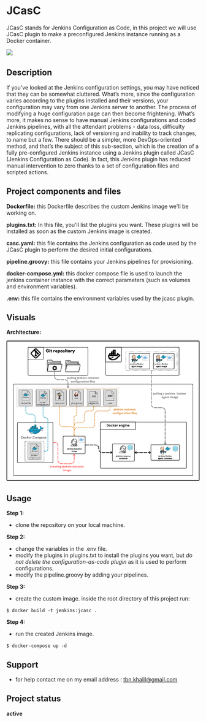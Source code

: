 # JCasC
JCasC stands for Jenkins Configuration as Code, in this project we will use JCasC plugin to make a preconfigured Jenkins instance running as a Docker container.

<img src="https://user-images.githubusercontent.com/https://github.com/khaliltbn/JCasC/blob/master/READMEimages/JCasC.png" width="200" />

## Description
If you’ve looked at the Jenkins configuration settings, you may have noticed that they can be somewhat cluttered. What’s more, since the configuration varies according to the plugins installed and their versions, your configuration may vary from one Jenkins server to another. The process of modifying a huge configuration page can then become frightening. What’s more, it makes no sense to have manual Jenkins configurations and coded Jenkins pipelines, with all the attendant problems - data loss, difficulty replicating configurations, lack of versioning and inability to track changes, to name but a few. There should be a simpler, more DevOps-oriented method, and that’s the subject of this sub-section, which is the creation of a fully pre-configured Jenkins instance using a Jenkins plugin called JCasC (Jenkins Configuration as Code). In fact, this Jenkins plugin has reduced manual intervention to zero thanks to a set of configuration files and scripted actions.

## Project components and files
**Dockerfile:** this Dockerfile describes the custom Jenkins image we'll be working on.

**plugins.txt:** In this file, you'll list the plugins you want. These plugins will be installed as soon as the custom Jenkins image is created.

**casc.yaml:** this file contains the Jenkins configuration as code used by the JCasC plugin to perform the desired initial configurations.

**pipeline.groovy:** this file contains your Jenkins pipelines for provisioning.

**docker-compose.yml:** this docker compose file is used to launch the jenkins container instance with the correct parameters (such as volumes and environment variables).

**.env:** this file contains the environment variables used by the jcasc plugin.

## Visuals
**Architecture:**

![architecture](./READMEimages/jcasc-architecture.png)

## Usage
**Step 1:**

- clone the repository on your local machine.

**Step 2:**

- change the variables in the .env file.
- modify the plugins in plugins.txt to install the plugins you want, but *do not delete the configuration-as-code plugin* as it is used to perform configurations.
- modify the pipeline.groovy by adding your pipelines.

**Step 3:**

- create the custom image.
  inside the root directory of this project run:
```shell
$ docker build -t jenkins:jcasc .
```

**Step 4:**

- run the created Jenkins image. 
```shell
$ docker-compose up -d 
```

## Support

- for help contact me on my email address : tbn.khalil@gmail.com 

## Project status

**active**
